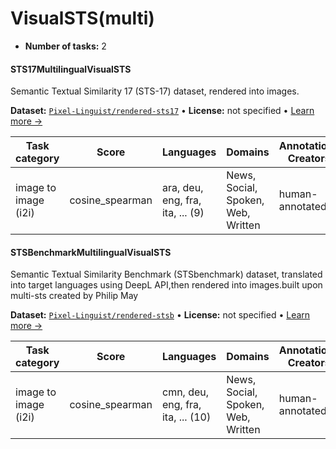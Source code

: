 
# VisualSTS(multi)

<!-- This document is auto-generated. Changes will be overwritten. Please change the generating script. -->

- **Number of tasks:** 2 

#### STS17MultilingualVisualSTS

Semantic Textual Similarity 17 (STS-17) dataset, rendered into images.

**Dataset:** [`Pixel-Linguist/rendered-sts17`](https://huggingface.co/datasets/Pixel-Linguist/rendered-sts17) • **License:** not specified • [Learn more →](https://arxiv.org/abs/2402.08183/)

| Task category | Score | Languages | Domains | Annotations Creators | Sample Creation |
|-------|-------|-------|-------|-------|-------|
| image to image (i2i) | cosine_spearman | ara, deu, eng, fra, ita, ... (9) | News, Social, Spoken, Web, Written | human-annotated | rendered |



#### STSBenchmarkMultilingualVisualSTS

Semantic Textual Similarity Benchmark (STSbenchmark) dataset, translated into target languages using DeepL API,then rendered into images.built upon multi-sts created by Philip May

**Dataset:** [`Pixel-Linguist/rendered-stsb`](https://huggingface.co/datasets/Pixel-Linguist/rendered-stsb) • **License:** not specified • [Learn more →](https://arxiv.org/abs/2402.08183/)

| Task category | Score | Languages | Domains | Annotations Creators | Sample Creation |
|-------|-------|-------|-------|-------|-------|
| image to image (i2i) | cosine_spearman | cmn, deu, eng, fra, ita, ... (10) | News, Social, Spoken, Web, Written | human-annotated | rendered |
